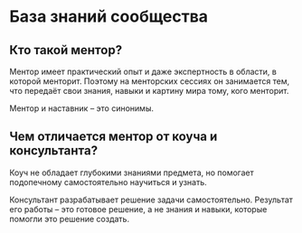 # База знаний сообщества

## Кто такой ментор?
Ментор имеет практический опыт и даже экспертность в области, в которой менторит. Поэтому на менторских сессиях он занимается тем, что передаёт свои знания, навыки и картину мира тому, кого менторит.

Ментор и наставник – это синонимы.

## Чем отличается ментор от коуча и консультанта?
Коуч не обладает глубокими знаниями предмета, но помогает подопечному самостоятельно научиться и узнать.

Консультант разрабатывает решение задачи самостоятельно. Результат его работы – это готовое решение, а не знания и навыки, которые помогли это решение создать.
